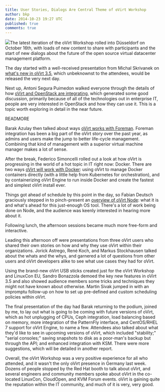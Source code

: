 ```yaml
---
title: User Stories, Dialogs Are Central Theme of oVirt Workshop
author: bkp
date: 2014-10-23 19:27 UTC
published: true
comments: true
---
```


![](blog/oVirt-logo.png)The latest iteration of the oVirt Workshop rolled into Düsseldorf on October 16th, with loads of new content to share with participants and the start of new dialogs about the future of the open source virtual datacenter management platform.

The day started with a well-received presentation from Michal Skrivanek on [what's new in oVirt 3.5](http://www.ovirt.org/images/f/f1/Whats_new_in_3.5.pdf), which unbeknownst to the attendees, would be released the very next day.

Next up, Antoni Segura Puimedon walked everyone through the details of how [oVirt and OpenStack are integrating](http://blog.antoni.me/oVirt2014/#/), which generated some good discussion, primarily because of all of the technologies out in enterprise IT, people are very interested in OpenStack and how they can use it. This is a topic worth exploring in detail in the near future.

READMORE

Barak Azulay then talked about ways [oVirt works with Foreman](http://www.ovirt.org/images/a/ae/OVirt-Foreman-DUS.odp). Foreman integration has been a big part of the oVirt story over the past year, as admins and users make the jump to better life-cycle management. Combining that kind of management with a superior virtual machine manager makes a lot of sense.

After the break, Federico Simoncelli rolled out a look at how oVirt is progressing in the world of a hot topic in IT right now: Docker. There are two ways [oVirt will work with Docker](http://www.ovirt.org/images/d/dd/2014-ovirt-docker-integration.pdf): using oVirt to manage Docker containers directly (with a little help from Kubernetes for orchestration), and by containerizing oVirt Engine to run inside Docker and create the fastest and simplest oVirt install ever.

Things got ahead of schedule by this point in the day, so Fabian Deutsch graciously stepped in to pinch-present an [overview of oVirt Node](http://www.ovirt.org/images/e/e7/2014-10-Where_Node_can_be_going_from_10000_ft.pdf): what it is and what's ahead for this just-enough OS tool. There's a lot of work being done on Node, and the audience was keenly interested in hearing more about it.

Following lunch, the afternoon sessions became much more free-form and interactive.

Leading this afternoon off were presentations from three oVirt users who shared their own stories on how and why they use oVirt within their organizations. Jorick Astrego, René Koch, and Markus Stockhausen talked about the whats and the whys, and garnered a lot of questions from other users and oVirt developers alike to see what use cases they had for oVirt.

Using the brand-new oVirt USB sticks created just for the oVirt Workshop and LinuxCon EU, Sandro Bonazzola demoed the key new features in oVirt 3.5 and also showed audience members some tricks and techniques they might not have known about otherwise. Martin Sivak jumped in with an impromptu follow-up on how to set up pre-defined and custom scheduling policies within oVirt.

The final presentation of the day had Barak returning to the podium, joined by me, to lay out what is going to be coming with future versions of oVirt, which as hot unplugging of CPUs, Ceph integration, load balancing based on memory, more integration of the PatternFly interface, and CentOS/RHEL 7 support for oVirt Engine, to name a few. Attendees also talked about what they'd like to see in upcoming versions of oVirt, which included "stability;" "serial consoles;" saving snapshots to disk as a poor-man's backup but through the API; and enhanced integration with KSM. There were more suggestions, which will be detailed in another report.

Overall, the oVirt Workshop was a very positive experience for all who attended, and it wasn't the only oVirt presence in Germany last week. Dozens of people stopped by the Red Hat booth to talk about oVirt, and several engineers and community members spoke about oVirt in the co-located LinuxCon, CloudOpen, and KVM Forum events. oVirt is gaining quite the reputation within the IT community, and much of it is very, very good.
